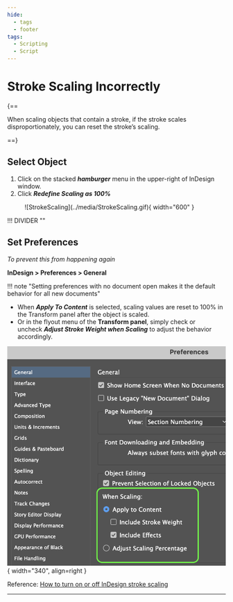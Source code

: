 ```yaml
---
hide:
  - tags
  - footer
tags:
  - Scripting
  - Script
---
```


# **Stroke Scaling Incorrectly**

{==

When scaling objects that contain a stroke, if the stroke scales disproportionately, you can reset the stroke’s scaling.

==}


## **Select Object**

1. Click on the stacked ***hamburger*** menu in the upper-right of InDesign window.
2. Click ***Redefine Scaling as 100%***

<!-- Image Centered -->
<figure markdown="span">
  ![StrokeScaling](../media/StrokeScaling.gif){ width="600" }
</figure>


!!! DIVIDER ""


## **Set Preferences**
*To prevent this from happening again*

**InDesign > Preferences > General**

!!! note "Setting preferences with no document open makes it the default behavior for all new documents"



<div class="grid" markdown>

- When ***Apply To Content*** is selected, scaling values are reset to 100%
in the Transform panel after the object is scaled.
- Or in the flyout menu of the **Transform panel**, simply check or uncheck ***Adjust Stroke Weight when Scaling*** to adjust the behavior accordingly.

![Preferences_When_Scaling](../media/Preferences_When_Scaling.png){ width="340", align=right }

</div>


Reference: [How to turn on or off InDesign stroke scaling](https://www.thegraphicmac.com/how-to-turn-on-or-off-indesign-stroke-scaling/)


---
